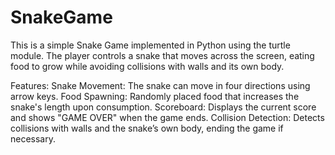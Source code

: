 # SnakeGame
This is a simple Snake Game implemented in Python using the turtle module. The player controls a snake that moves across the screen, eating food to grow while avoiding collisions with walls and its own body.

Features:
Snake Movement: The snake can move in four directions using arrow keys.
Food Spawning: Randomly placed food that increases the snake's length upon consumption.
Scoreboard: Displays the current score and shows "GAME OVER" when the game ends.
Collision Detection: Detects collisions with walls and the snake’s own body, ending the game if necessary.
